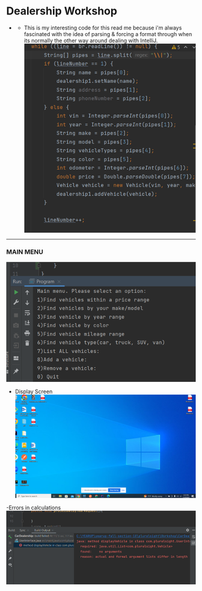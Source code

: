 # Dealership Workshop

- - This is my interesting code for this read me because i'm always fascinated with
    the idea of parsing & forcing a format through when its normally the other way around dealing with IntelliJ.
![HERE](Interesting.PNG)

-----
### MAIN MENU
![HERE](DisplayScreen.PNG)

- Display Screen
![HERE](HomeScreen.PNG)

-Errors in calculations 
![HERE](Errors.PNG)